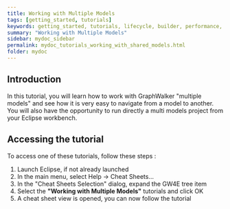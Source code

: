 ```yaml
---
title: Working with Multiple Models
tags: [getting_started, tutorials]
keywords: getting_started, tutorials, lifecycle, builder, performance, multiple models, model based testing, graphwalker, Eclipse plugin, GraphWalker Eclipse Plugin
summary: "Working with Multiple Models"
sidebar: mydoc_sidebar
permalink: mydoc_tutorials_working_with_shared_models.html
folder: mydoc
---
```


## Introduction
In this tutorial, you will learn how to work with GraphWalker "multiple models" and see how it is very easy to navigate from a model to another. 
You will also have the opportunity to run directly a multi models project from your Eclipse workbench.

## Accessing the tutorial

To access one of these tutorials, follow these steps :
 
 1. Launch Eclipse, if not already launched
 2. In the main menu, select Help -> Cheat Sheets...
 3. In the "Cheat Sheets Selection" dialog, expand the GW4E tree item
 4. Select the <b>"Working with Multiple Models"</b> tutorials and click OK
 5. A cheat sheet view is opened, you can now follow the tutorial
 


 

